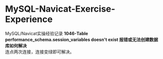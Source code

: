 # MySQL-Navicat-Exercise-Experience
MySQL/Navicat实操经验记录
**1046-Table performance_schema.session_variables doesn't exist 报错或无法创建数据库如何解决**  
连点两次连接，连接变绿即可解决。  
